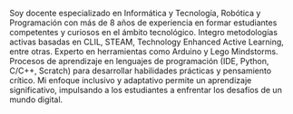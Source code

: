 Soy docente especializado en Informática y Tecnología, Robótica y Programación con más de 8 años de experiencia en formar estudiantes competentes y curiosos en el ámbito tecnológico. Integro metodologías activas basadas en CLIL, STEAM, Technology Enhanced Active Learning, entre otras. Experto en herramientas como Arduino y Lego Mindstorms. Procesos de aprendizaje en lenguajes de programación (IDE, Python, C/C++, Scratch) para desarrollar habilidades prácticas y pensamiento crítico. Mi enfoque inclusivo y adaptativo permite un aprendizaje significativo, impulsando a los estudiantes a enfrentar los desafíos de un mundo digital. 
